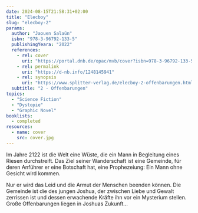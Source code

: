 ```yaml
---
date: 2024-08-15T21:58:31+02:00
title: "Elecboy"
slug: "elecboy-2"
params:
  author: "Jaouen Salaün"
  isbn: "978-3-96792-133-5"
  publishingYeara: "2022"
  references:
    - rel: cover
      uri: "https://portal.dnb.de/opac/mvb/cover?isbn=978-3-96792-133-5"
    - rel: permalink
      uri: "https://d-nb.info/1248145941"
    - rel: synopsis
      uri: "https://www.splitter-verlag.de/elecboy-2-offenbarungen.html"
  subtitle: "2 - Offenbarungen"
topics:
  - "Science Fiction"
  - "Dystopie"
  - "Graphic Novel"
booklists:
  - completed
resources:
  - name: cover
    src: cover.jpg
---
```


Im Jahre 2122 ist die Welt eine Wüste, die ein Mann in Begleitung eines Riesen 
durchstreift. Das Ziel seiner Wanderschaft ist eine Gemeinde, für deren Anführer 
er eine Botschaft hat, eine Prophezeiung: Ein Mann ohne Gesicht wird kommen.

Nur er wird das Leid und die Armut der Menschen beenden können. Die Gemeinde ist 
die des jungen Joshua, der zwischen Liebe und Gewalt zerrissen ist und dessen 
erwachende Kräfte ihn vor ein Mysterium stellen. Große Offenbarungen liegen in 
Joshuas Zukunft…